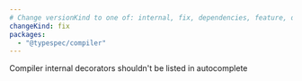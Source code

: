 ```yaml
---
# Change versionKind to one of: internal, fix, dependencies, feature, deprecation, breaking
changeKind: fix
packages:
  - "@typespec/compiler"
---
```


Compiler internal decorators shouldn't be listed in autocomplete
